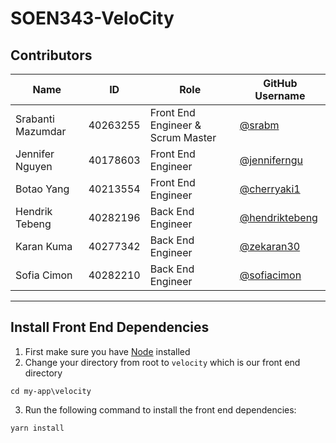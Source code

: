 # SOEN343-VeloCity

## Contributors
| Name                    | ID        | Role    | GitHub Username     
|-------------------------|-----------|---------|------------|
| Srabanti Mazumdar     | 40263255  | Front End Engineer & Scrum Master | [@srabm](https://github.com/srabm)             |
| Jennifer Nguyen          | 40178603  | Front End Engineer | [@jenniferngu](https://github.com/jenniferngu) | 
| Botao Yang     | 40213554  | Front End Engineer | [@cherryaki1](https://github.com/cherryaki1)             |
| Hendrik Tebeng    | 40282196  | Back End Engineer | [@hendriktebeng](https://github.com/hendriktebeng)       |
| Karan Kuma   | 40277342  | Back End Engineer | [@zekaran30](https://github.com/zekaran30)           |
| Sofia Cimon        | 40282210  | Back End Engineer | [@sofiacimon](https://github.com/sofiacimon)               |

---

## Install Front End Dependencies

1. First make sure you have [Node](https://nodejs.org/en) installed
2. Change your directory from root to `velocity` which is our front end directory
```
cd my-app\velocity
```
3. Run the following command to install the front end dependencies:
```
yarn install
```
